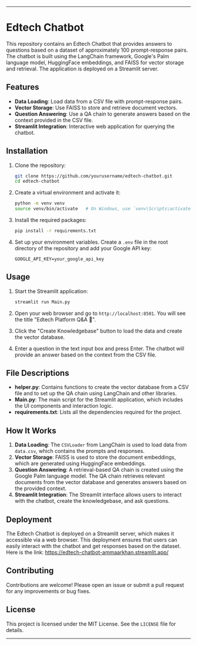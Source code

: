 

---

# Edtech Chatbot

This repository contains an Edtech Chatbot that provides answers to questions based on a dataset of approximately 100 prompt-response pairs. The chatbot is built using the LangChain framework, Google's Palm language model, HuggingFace embeddings, and FAISS for vector storage and retrieval. The application is deployed on a Streamlit server.

## Features

- **Data Loading**: Load data from a CSV file with prompt-response pairs.
- **Vector Storage**: Use FAISS to store and retrieve document vectors.
- **Question Answering**: Use a QA chain to generate answers based on the context provided in the CSV file.
- **Streamlit Integration**: Interactive web application for querying the chatbot.

## Installation

1. Clone the repository:
   ```bash
   git clone https://github.com/yourusername/edtech-chatbot.git
   cd edtech-chatbot
   ```

2. Create a virtual environment and activate it:
   ```bash
   python -m venv venv
   source venv/bin/activate   # On Windows, use `venv\Scripts\activate`
   ```

3. Install the required packages:
   ```bash
   pip install -r requirements.txt
   ```

4. Set up your environment variables. Create a `.env` file in the root directory of the repository and add your Google API key:
   ```
   GOOGLE_API_KEY=your_google_api_key
   ```

## Usage

1. Start the Streamlit application:
   ```bash
   streamlit run Main.py
   ```

2. Open your web browser and go to `http://localhost:8501`. You will see the title "Edtech Platform Q&A 🌱".

3. Click the "Create Knowledgebase" button to load the data and create the vector database.

4. Enter a question in the text input box and press Enter. The chatbot will provide an answer based on the context from the CSV file.

## File Descriptions

- **helper.py**: Contains functions to create the vector database from a CSV file and to set up the QA chain using LangChain and other libraries.
- **Main.py**: The main script for the Streamlit application, which includes the UI components and interaction logic.
- **requirements.txt**: Lists all the dependencies required for the project.

## How It Works

1. **Data Loading**: The `CSVLoader` from LangChain is used to load data from `data.csv`, which contains the prompts and responses.
2. **Vector Storage**: FAISS is used to store the document embeddings, which are generated using HuggingFace embeddings.
3. **Question Answering**: A retrieval-based QA chain is created using the Google Palm language model. The QA chain retrieves relevant documents from the vector database and generates answers based on the provided context.
4. **Streamlit Integration**: The Streamlit interface allows users to interact with the chatbot, create the knowledgebase, and ask questions.

## Deployment

The Edtech Chatbot is deployed on a Streamlit server, which makes it accessible via a web browser. This deployment ensures that users can easily interact with the chatbot and get responses based on the dataset.
Here is the link: https://edtech-chatbot-ammaarkhan.streamlit.app/

## Contributing

Contributions are welcome! Please open an issue or submit a pull request for any improvements or bug fixes.

## License

This project is licensed under the MIT License. See the `LICENSE` file for details.

---
